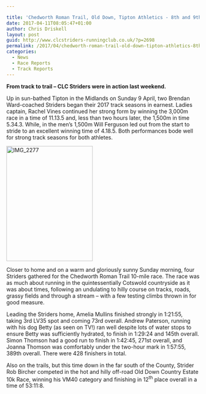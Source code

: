 ```yaml
---

title: 'Chedworth Roman Trail, Old Down, Tipton Athletics - 8th and 9th of April 2017'
date: 2017-04-11T08:05:47+01:00
author: Chris Driskell
layout: post
guid: http://www.clcstriders-runningclub.co.uk/?p=2698
permalink: /2017/04/chedworth-roman-trail-old-down-tipton-athletics-8th-and-9th-of-april-2017/
categories:
  - News
  - Race Reports
  - Track Reports
---
```

**From track to trail – CLC Striders were in action last weekend.**

Up in sun-bathed Tipton in the Midlands on Sunday 9 April, two Brendan Ward-coached Striders began their 2017 track seasons in earnest. Ladies captain, Rachel Vines continued her strong form by winning the 3,000m race in a time of 11.13.5 and, less than two hours later, the 1,500m in time 5.34.3. While, in the men’s 1,500m Will Ferguson led out from the start to stride to an excellent winning time of 4.18.5. Both performances bode well for strong track seasons for both athletes.

[<img class="alignnone size-medium wp-image-2699" src="http://www.clcstriders-runningclub.co.uk/wplive/wp-content/uploads/2017/04/IMG_2277-e1491894310322-225x300.jpg" alt="IMG_2277" width="225" height="300" srcset="http://www.clcstriders-runningclub.co.uk/wplive/wp-content/uploads/2017/04/IMG_2277-e1491894310322-225x300.jpg 225w, http://www.clcstriders-runningclub.co.uk/wplive/wp-content/uploads/2017/04/IMG_2277-e1491894310322.jpg 480w" sizes="(max-width: 225px) 100vw, 225px" />](http://www.clcstriders-runningclub.co.uk/wplive/wp-content/uploads/2017/04/IMG_2277-e1491894310322.jpg)

Closer to home and on a warm and gloriously sunny Sunday morning, four Striders gathered for the Chedworth Roman Trail 10-mile race. The race was as much about running in the quintessentially Cotswold countryside as it was about times, following an undulating to hilly course on tracks, roads, grassy fields and through a stream – with a few testing climbs thrown in for good measure.

Leading the Striders home, Amelia Mullins finished strongly in 1:21:55, taking 3rd LV35 spot and coming 73rd overall. Andrew Paterson, running with his dog Betty (as seen on TV!) ran well despite lots of water stops to ensure Betty was sufficiently hydrated, to finish in 1:29:24 and 145th overall. Simon Thomson had a good run to finish in 1:42:45, 271st overall, and Joanna Thomson was comfortably under the two-hour mark in 1:57:55, 389th overall. There were 428 finishers in total.

Also on the trails, but this time down in the far south of the County, Strider Rob Bircher competed in the hot and hilly off-road Old Down Country Estate 10k Race, winning his VM40 category and finishing in 12<sup>th</sup> place overall in a time of 53:11:8.